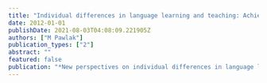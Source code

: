 ```yaml
---
title: "Individual differences in language learning and teaching: Achievements, prospects and challenges"
date: 2012-01-01
publishDate: 2021-08-03T04:08:09.221905Z
authors: ["M Pawlak"]
publication_types: ["2"]
abstract: ""
featured: false
publication: "*New perspectives on individual differences in language learning and teaching*"
---
```


